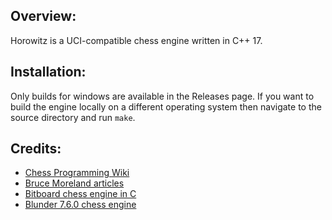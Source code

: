 ## Overview:
Horowitz is a UCI-compatible chess engine written in C++ 17.
## Installation:
Only builds for windows are available in the Releases page. If you want to build the engine locally on a different operating system then navigate to the source directory and run `make`.
## Credits:
* [Chess Programming Wiki](https://www.chessprogramming.org/Main_Page)
* [Bruce Moreland articles](https://web.archive.org/web/20071026090003/http://www.brucemo.com/compchess/programming/index.htm)
* [Bitboard chess engine in C](https://www.youtube.com/playlist?list=PLmN0neTso3Jxh8ZIylk74JpwfiWNI76Cs)
* [Blunder 7.6.0 chess engine](https://github.com/algerbrex/blunder)
